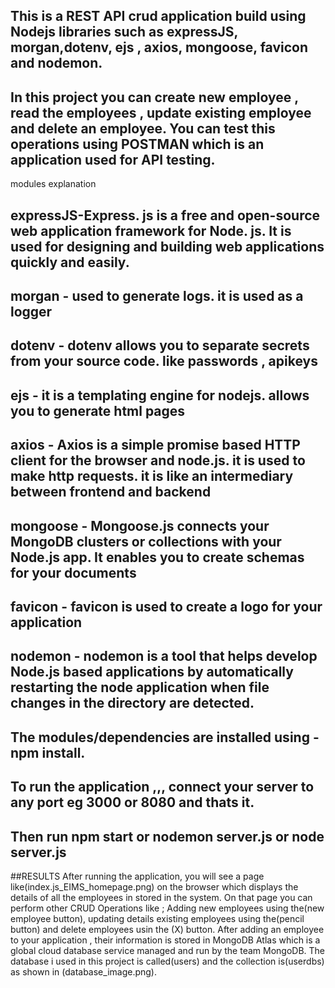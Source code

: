 ## This is a REST API crud application build using Nodejs libraries such as expressJS, morgan,dotenv, ejs , axios, mongoose, favicon and nodemon.
## In this project you can create new employee , read the employees , update existing employee and delete an employee. You can test this operations using POSTMAN which is an application used for API testing.
modules explanation
## expressJS-Express. js is a free and open-source web application framework for Node. js. It is used for designing and building web applications quickly and easily.
## morgan - used to generate logs. it is used as a logger
## dotenv - dotenv allows you to separate secrets from your source code. like passwords , apikeys 
## ejs - it is a templating engine for nodejs. allows you to generate html pages 
## axios - Axios is a simple promise based HTTP client for the browser and node.js. it is used to make http requests. it is like an intermediary between frontend and backend
## mongoose - Mongoose.js connects your MongoDB clusters or collections with your Node.js app. It enables you to create schemas for your documents
## favicon - favicon is used to create a logo for your application
## nodemon - nodemon is a tool that helps develop Node.js based applications by automatically restarting the node application when file changes in the directory are detected.

## The modules/dependencies are installed using - npm install.
## To run the application ,,, connect your server to any port eg 3000 or 8080 and thats it.
## Then run npm start or nodemon server.js or node server.js

##RESULTS
After running the application, you will see a page like(index.js_EIMS_homepage.png) on the browser which displays the details of all the employees in stored in the system.
On that page you can perform other CRUD Operations like ; Adding new employees using the(new employee button),
updating details existing employees  using the(pencil button) and delete employees usin the (X) button.
After adding an employee to your application , their information is stored in MongoDB Atlas which is a global cloud database service managed and run by the team MongoDB.
The database i used in this project is called(users) and the collection is(userdbs) as shown in (database_image.png).
